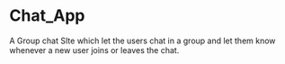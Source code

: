 # Chat_App
 A Group chat SIte which let the users chat in a group and let them know whenever a new user joins or leaves the chat.
